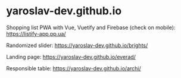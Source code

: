 # yaroslav-dev.github.io

Shopping list PWA with Vue, Vuetify and Firebase (check on mobile):
https://listify-app.pp.ua/

Randomized slider:
https://yaroslav-dev.github.io/brights/

Landing page:
https://yaroslav-dev.github.io/everad/

Responsible table:
https://yaroslav-dev.github.io/archi/
